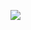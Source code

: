 ![](http://ww1.sinaimg.cn/large/b12bdb25ly1ftogtt8qcsj216m13gdvk.jpg)
<!--stackedit_data:
eyJoaXN0b3J5IjpbOTg0MTk1MjEzLC0xMDMxODgwMjY5XX0=
-->